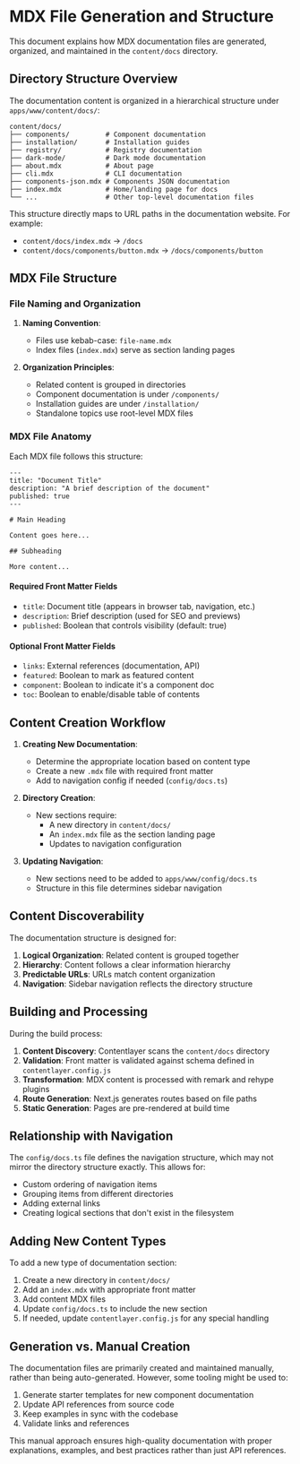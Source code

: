 # MDX File Generation and Structure

This document explains how MDX documentation files are generated, organized, and maintained in the `content/docs` directory.

## Directory Structure Overview

The documentation content is organized in a hierarchical structure under `apps/www/content/docs/`:

```
content/docs/
├── components/         # Component documentation
├── installation/       # Installation guides
├── registry/           # Registry documentation
├── dark-mode/          # Dark mode documentation
├── about.mdx           # About page
├── cli.mdx             # CLI documentation
├── components-json.mdx # Components JSON documentation
├── index.mdx           # Home/landing page for docs
└── ...                 # Other top-level documentation files
```

This structure directly maps to URL paths in the documentation website. For example:
- `content/docs/index.mdx` → `/docs`
- `content/docs/components/button.mdx` → `/docs/components/button`

## MDX File Structure

### File Naming and Organization

1. **Naming Convention**:
   - Files use kebab-case: `file-name.mdx`
   - Index files (`index.mdx`) serve as section landing pages

2. **Organization Principles**:
   - Related content is grouped in directories
   - Component documentation is under `/components/`
   - Installation guides are under `/installation/`
   - Standalone topics use root-level MDX files

### MDX File Anatomy

Each MDX file follows this structure:

```mdx
---
title: "Document Title"
description: "A brief description of the document"
published: true
---

# Main Heading

Content goes here...

## Subheading

More content...
```

#### Required Front Matter Fields

- `title`: Document title (appears in browser tab, navigation, etc.)
- `description`: Brief description (used for SEO and previews)
- `published`: Boolean that controls visibility (default: true)

#### Optional Front Matter Fields

- `links`: External references (documentation, API)
- `featured`: Boolean to mark as featured content
- `component`: Boolean to indicate it's a component doc
- `toc`: Boolean to enable/disable table of contents

## Content Creation Workflow

1. **Creating New Documentation**:
   - Determine the appropriate location based on content type
   - Create a new `.mdx` file with required front matter
   - Add to navigation config if needed (`config/docs.ts`)

2. **Directory Creation**:
   - New sections require:
     - A new directory in `content/docs/`
     - An `index.mdx` file as the section landing page
     - Updates to navigation configuration

3. **Updating Navigation**:
   - New sections need to be added to `apps/www/config/docs.ts`
   - Structure in this file determines sidebar navigation

## Content Discoverability

The documentation structure is designed for:

1. **Logical Organization**: Related content is grouped together
2. **Hierarchy**: Content follows a clear information hierarchy
3. **Predictable URLs**: URLs match content organization
4. **Navigation**: Sidebar navigation reflects the directory structure

## Building and Processing

During the build process:

1. **Content Discovery**: Contentlayer scans the `content/docs` directory
2. **Validation**: Front matter is validated against schema defined in `contentlayer.config.js`
3. **Transformation**: MDX content is processed with remark and rehype plugins
4. **Route Generation**: Next.js generates routes based on file paths
5. **Static Generation**: Pages are pre-rendered at build time

## Relationship with Navigation

The `config/docs.ts` file defines the navigation structure, which may not mirror the directory structure exactly. This allows for:

- Custom ordering of navigation items
- Grouping items from different directories
- Adding external links
- Creating logical sections that don't exist in the filesystem

## Adding New Content Types

To add a new type of documentation section:

1. Create a new directory in `content/docs/`
2. Add an `index.mdx` with appropriate front matter
3. Add content MDX files
4. Update `config/docs.ts` to include the new section
5. If needed, update `contentlayer.config.js` for any special handling

## Generation vs. Manual Creation

The documentation files are primarily created and maintained manually, rather than being auto-generated. However, some tooling might be used to:

1. Generate starter templates for new component documentation
2. Update API references from source code
3. Keep examples in sync with the codebase
4. Validate links and references

This manual approach ensures high-quality documentation with proper explanations, examples, and best practices rather than just API references. 